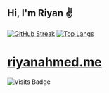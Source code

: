 ## Hi, I'm Riyan ✌️

[![GitHub Streak](https://github-readme-streak-stats.herokuapp.com/?user=riyanah)](https://git.io/streak-stats)
[![Top Langs](https://github-readme-stats.vercel.app/api/top-langs/?username=riyanah)](https://github.com/anuraghazra/github-readme-stats)


# [riyanahmed.me](https://riyanahmed.me)

![Visits Badge](https://badges.pufler.dev/visits/riyanah/riyanah)
